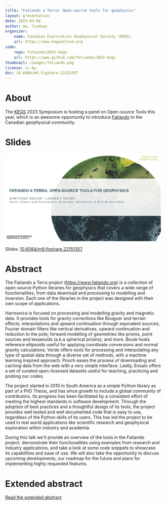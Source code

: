 ```yaml
---
title: "Fatiando a Terra: Open-source tools for geophysics"
layout: presentation
date: 2023-03-04
author: me, lindsey
organizer:
    name: Canadian Exploration Geophysical Society (KEGS)
    url: https://www.kegsonline.org
code:
    repo: fatiando/2023-kegs
    url: https://www.github.com/fatiando/2023-kegs
thumbnail: /images/fatiando.png
license: cc-by
doi: 10.6084/m9.figshare.22151357
---
```


# About

The [KEGS](https://www.kegsonline.org) 2023 Symposium is hosting a panel on
Open-source Tools this year, which is an awesome opportunity to introduce
[Fatiando](https://www.fatiando.org) to the Canadian geophysical community.

# Slides

[![Slides for KEGS 2023](/images/2023-kegs-slide.jpg)](https://doi.org/10.6084/m9.figshare.22151357)

Slides: [10.6084/m9.figshare.22151357](
    https://doi.org/10.6084/m9.figshare.22151357
)

# Abstract

The Fatiando a Terra project (https://www.fatiando.org) is a collection of
open-source Python libraries for geophysics that covers a wide range of
functionalities, from data download and processing to modelling and inversion.
Each one of the libraries in the project was designed with their own
scope of applications.

Harmonica is focused on processing and modelling gravity and
magnetic data. It provides tools for gravity corrections like Bouguer and
terrain effects; interpolations and upward continuation through equivalent
sources; Fourier domain filters like vertical derivatives, upward continuation
and reduction to the pole; forward modelling of geometries like prisms, point
sources and tesseroids (a.k.a spherical prisms); and more.
Boule hosts reference ellipsoids useful for applying coordinate
conversions and normal gravity calculations.
Verde offers tools for processing and interpolating any type of spatial data
through a diverse set of methods, with a machine learning inspired approach.
Pooch eases the process of downloading and caching data from the web with
a very simple interface. Lastly, Ensaio offers a set of curated open-licensed
datasets useful for teaching, practicing and probing our codes.

The project started in 2010 in South America as a simple Python library as part
of a PhD Thesis, and has since growth to include a global community of
contributors. Its progress has been facilitated by a consistent effort of
meeting the highest standards in software development. Through the adoption of
best practices and a thoughtful design of its tools, the project provides well
tested and well documented code that is easy to use, regardless of the Python
skills of its users. This has led the project to be used in real world
applications like scientific research and geophysical exploration within
industry and academia.

During this talk we'll provide an overview of the tools in the Fatiando
project, demonstrate their functionalities using examples from research and
industry applications, and take a look at some code snippets to showcase its
capabilities and ease of use.
We will also take the opportunity to discuss upcoming developments, our roadmap
for the future and plans for implementing highly requested features.

# Extended abstract

[Read the extended abstract](
    https://github.com/fatiando/2023-kegs/tree/main/extended-abstract
)
